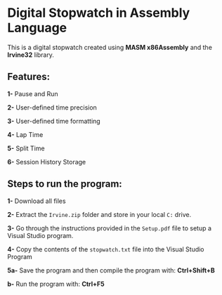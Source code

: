# Digital Stopwatch in Assembly Language

This is a digital stopwatch created using **MASM x86Assembly** and the **Irvine32** library.

## Features:
**1-** Pause and Run

**2-** User-defined time precision

**3-** User-defined time formatting

**4-** Lap Time

**5-** Split Time

**6-** Session History Storage

## Steps to run the program:
**1-** Download all files

**2-** Extract the `Irvine.zip` folder and store in your local `C:` drive.

**3-** Go through the instructions provided in the `Setup.pdf` file to setup a Visual Studio program.

**4-** Copy the contents of the `stopwatch.txt` file into the Visual Studio Program

**5a-** Save the program and then compile the program with: **Ctrl+Shift+B**

 **b-** Run the program with: **Ctrl+F5** 
